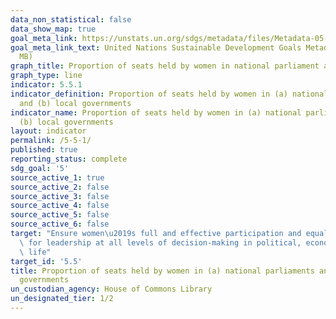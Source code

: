 ```yaml
---
data_non_statistical: false
data_show_map: true
goal_meta_link: https://unstats.un.org/sdgs/metadata/files/Metadata-05-05-01.pdf
goal_meta_link_text: United Nations Sustainable Development Goals Metadata (PDF 4.0
  MB)
graph_title: Proportion of seats held by women in national parliament and local governments
graph_type: line
indicator: 5.5.1
indicator_definition: Proportion of seats held by women in (a) national parliaments
  and (b) local governments
indicator_name: Proportion of seats held by women in (a) national parliaments and
  (b) local governments
layout: indicator
permalink: /5-5-1/
published: true
reporting_status: complete
sdg_goal: '5'
source_active_1: true
source_active_2: false
source_active_3: false
source_active_4: false
source_active_5: false
source_active_6: false
target: "Ensure women\u2019s full and effective participation and equal opportunities\
  \ for leadership at all levels of decision-making in political, economic and public\
  \ life"
target_id: '5.5'
title: Proportion of seats held by women in (a) national parliaments and (b) local
  governments
un_custodian_agency: House of Commons Library
un_designated_tier: 1/2
---
```

